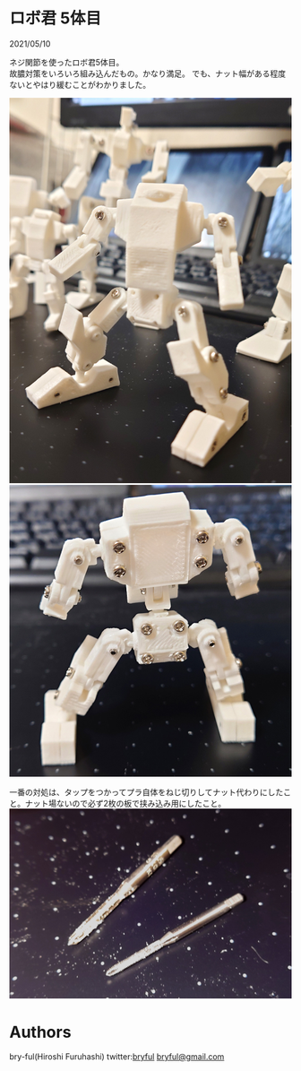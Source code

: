 ﻿# ロボ君 5体目

2021/05/10<br>

ネジ関節を使ったロボ君5体目。<br>
故膿対策をいろいろ組み込んだもの。かなり満足。
でも、ナット幅がある程度ないとやはり緩むことがわかりました。

![r5_002.jpg](r5_002.jpg)
![r5_005.jpg](r5_005.jpg)

一番の対処は、タップをつかってプラ自体をねじ切りしてナット代わりにしたこと。ナット場ないので必ず2枚の板で挟み込み用にしたこと。
![r5_003.jpg](r5_003.jpg)



# Authors

bry-ful(Hiroshi Furuhashi)
twitter:[bryful](https://twitter.com/bryful)
bryful@gmail.com


